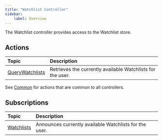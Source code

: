 ```yaml
---
title: "Watchlist Controller"
sidebar:
    label: Overview
---
```


The Watchlist controller provides access to the Watchlist store.

## Actions

| Topic | Description |
| :--- | :--- |
| [QueryWatchlists](querywatchlists/) | Retrieves the currently available Watchlists for the user. |

See [Common](../../controllers/common/) for actions that are common to all controllers.

## Subscriptions

| Topic | Description |
| :--- | :--- |
| [Watchlists](watchlists/) | Announces currently available Watchlists for the user. |

